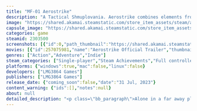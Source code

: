 ```yaml
---
title: "MF-01 Aerostrike"
description: "A Tactical Shmuplovania. Aerostrike combines elements from Metroidvania, Bullet Hell, and Shmup genres. Take flight in the MF-01 Aerostrike, explore a large underground base, battle against squadrons of hostile ships of all shapes and sizes, and find a way to escape alive."
image: "https://shared.akamai.steamstatic.com/store_item_assets/steam/apps/2303500/header.jpg?t=1732320679"
capsule_image: "https://shared.akamai.steamstatic.com/store_item_assets/steam/apps/2303500/capsule_231x87.jpg?t=1732320679"
categories: game
steamid: 2303500
screenshots: [{"id":0,"path_thumbnail":"https://shared.akamai.steamstatic.com/store_item_assets/steam/apps/2303500/ss_7ea5fe5f42def02c2902c005c90d67eb525f88e7.600x338.jpg?t=1732320679","path_full":"https://shared.akamai.steamstatic.com/store_item_assets/steam/apps/2303500/ss_7ea5fe5f42def02c2902c005c90d67eb525f88e7.1920x1080.jpg?t=1732320679"},{"id":1,"path_thumbnail":"https://shared.akamai.steamstatic.com/store_item_assets/steam/apps/2303500/ss_d8271753056896593e25426b68a194be2a8c9737.600x338.jpg?t=1732320679","path_full":"https://shared.akamai.steamstatic.com/store_item_assets/steam/apps/2303500/ss_d8271753056896593e25426b68a194be2a8c9737.1920x1080.jpg?t=1732320679"},{"id":2,"path_thumbnail":"https://shared.akamai.steamstatic.com/store_item_assets/steam/apps/2303500/ss_ad16ce0b4c0fbe3a1f9b9d7d0cfa3943f981b458.600x338.jpg?t=1732320679","path_full":"https://shared.akamai.steamstatic.com/store_item_assets/steam/apps/2303500/ss_ad16ce0b4c0fbe3a1f9b9d7d0cfa3943f981b458.1920x1080.jpg?t=1732320679"},{"id":3,"path_thumbnail":"https://shared.akamai.steamstatic.com/store_item_assets/steam/apps/2303500/ss_e6df206d0c40ae847c3786f19f650df514873920.600x338.jpg?t=1732320679","path_full":"https://shared.akamai.steamstatic.com/store_item_assets/steam/apps/2303500/ss_e6df206d0c40ae847c3786f19f650df514873920.1920x1080.jpg?t=1732320679"},{"id":4,"path_thumbnail":"https://shared.akamai.steamstatic.com/store_item_assets/steam/apps/2303500/ss_5f42e706b82a3761e193215a99ac3ddc2e19b714.600x338.jpg?t=1732320679","path_full":"https://shared.akamai.steamstatic.com/store_item_assets/steam/apps/2303500/ss_5f42e706b82a3761e193215a99ac3ddc2e19b714.1920x1080.jpg?t=1732320679"},{"id":5,"path_thumbnail":"https://shared.akamai.steamstatic.com/store_item_assets/steam/apps/2303500/ss_257c36944d777d2e22bcd8cbd3199466546c8c3c.600x338.jpg?t=1732320679","path_full":"https://shared.akamai.steamstatic.com/store_item_assets/steam/apps/2303500/ss_257c36944d777d2e22bcd8cbd3199466546c8c3c.1920x1080.jpg?t=1732320679"},{"id":6,"path_thumbnail":"https://shared.akamai.steamstatic.com/store_item_assets/steam/apps/2303500/ss_7cd2b0970187aacde5ffe808fc1bd4d08a64f1b5.600x338.jpg?t=1732320679","path_full":"https://shared.akamai.steamstatic.com/store_item_assets/steam/apps/2303500/ss_7cd2b0970187aacde5ffe808fc1bd4d08a64f1b5.1920x1080.jpg?t=1732320679"}]
movies: [{"id":257075981,"name":"Aerostrike Official Trailer","thumbnail":"https://shared.akamai.steamstatic.com/store_item_assets/steam/apps/257075981/1c8bc12aafef334cc911bc2699c3b59a49fc5686/movie_600x337.jpg?t=1732320661","webm":{"480":"http://video.akamai.steamstatic.com/store_trailers/257075981/movie480_vp9.webm?t=1732320661","max":"http://video.akamai.steamstatic.com/store_trailers/257075981/movie_max_vp9.webm?t=1732320661"},"mp4":{"480":"http://video.akamai.steamstatic.com/store_trailers/257075981/movie480.mp4?t=1732320661","max":"http://video.akamai.steamstatic.com/store_trailers/257075981/movie_max.mp4?t=1732320661"},"highlight":true}]
genres: ["Action","Adventure","Indie"]
steam_categories: ["Single-player","Steam Achievements","Full controller support","Steam Cloud","Family Sharing"]
platforms: {"windows":true,"mac":false,"linux":false}
developers: ["LMG3864 Games"]
publishers: ["LMG3864 Games"]
release_date: {"coming_soon":false,"date":"31 Jul, 2023"}
content_warning: {"ids":[],"notes":null}
about: null
detailed_description: "<p class=\"bb_paragraph\">Alone in a far away planet. Surrounded by hostile pilots. The only way out is through sheer skill. Jump into the MF-01 Aerostrike and fight for survival. Fight to return to your family.</p><p class=\"bb_paragraph\"></p><p class=\"bb_paragraph\">Big dogfights await you. Hundreds of enemy ships, of all kinds and sizes. You must make your way through a large underground complex. Find a way to escape the planet alive.</p><p class=\"bb_paragraph\"></p><p class=\"bb_paragraph\"><img class=\"bb_img\" src=\"https://shared.akamai.steamstatic.com/store_item_assets/steam/apps/2303500/extras/Aerostrike_Brawler_Brawl.gif?t=1732320679\" /></p><p class=\"bb_paragraph\">Along the way you may find useful equipment. Weapons for various roles and purposes. Modules to give you an edge in combat. Upgrades to enhance your capabilities.</p><p class=\"bb_paragraph\"></p><p class=\"bb_paragraph\"><img class=\"bb_img\" src=\"https://shared.akamai.steamstatic.com/store_item_assets/steam/apps/2303500/extras/Aerostrike_Stinger_Rush.gif?t=1732320679\" /></p><p class=\"bb_paragraph\">Beware of experienced foes. Opponents that have made a name for themselves, flying unique vessels with their own set of powerful gear. Mercenaries, ace warriors, and leaders.</p><p class=\"bb_paragraph\"></p><p class=\"bb_paragraph\"><img class=\"bb_img\" src=\"https://shared.akamai.steamstatic.com/store_item_assets/steam/apps/2303500/extras/Aerostrike_Destroyer_Dodge.gif?t=1732320679\" /></p><p class=\"bb_paragraph\">Now it is up to you. Fly into the great unknown, into the depths of steel and iron, and meet your fate.</p>"
---
```


